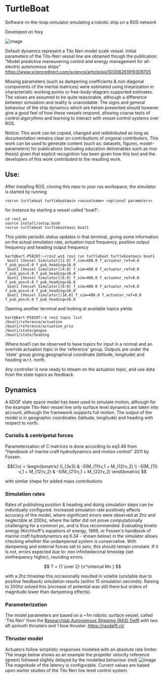 # TurtleBoat
Software-in-the-loop-simulator emulating a robotic ship on a ROS network 

Developed on foxy
 
![image](https://user-images.githubusercontent.com/5917472/204604860-5a0f899e-1df0-4577-9d4f-759c835b8c75.png)

Default dynamics represent a Tito Neri model scale vessel. Initial parameters of the Tito-Neri vessel line are obtained though the publication:
 "Model predictive maneuvering control and energy management for all-electric autonomous ships" https://www.sciencedirect.com/science/article/pii/S0306261919309705
 
Missing parameters (such as dampening coefficients & non diagonal components of the inertial matrices) were estimated using linearization in characteristic working points or free-body-diagram supported estimates. The values are assumed to be quite reasonable, although a difference between simulation and reality is unavoidable. The signs and general behaviour of the ship dynamics which are herein presented should however give a good feel of how these vessels respond, allowing coarse tests of control algorythms and learning to interact with vessel control systems over ROS.

Notice:
This work can be copied, changed and redistributed as long as documentation remains clear on contributions of origonal contributors. 
This work can be used to generate content (such as: datasets, figures, model-parameters) for publications (including education deliverables such as msc thesis) given that explicit recognition has been given how this tool and the developers of this work contributed to the resulting work. 

## Use:
After installing ROS, cloning this repo to your ros workspace, the simulator is started by running 
```
rosrun turtleboat turtleboatmain <vesselname> <optional parameters>
```

for instance by starting a vessel called 'boat1':
```shell
cd ros2_ws
source install/setup.bash
rosrun turtleboat turtleboatmain boat1
```

This yields periodic status updates in that terminal, giving some information on the actual simulation rate, actuation input frequency, position output frequency and heading output frequency

```
bart@bart-P5820T:~/ros2_ws$ ros2 run turtleboat turtleboatmain boat1
 boat1 [Vessel Simulator][2.0] f_sim=400.0 f_actuator_ref=0.0 f_pub_pos=5.0 f_pub_heading=16.0
 boat1 [Vessel Simulator][4.0] f_sim=400.0 f_actuator_ref=0.0 f_pub_pos=5.0 f_pub_heading=16.0
 boat1 [Vessel Simulator][6.0] f_sim=400.0 f_actuator_ref=0.0 f_pub_pos=5.0 f_pub_heading=16.0
 boat1 [Vessel Simulator][8.0] f_sim=400.0 f_actuator_ref=0.0 f_pub_pos=5.0 f_pub_heading=16.0
 boat1 [Vessel Simulator][10.0] f_sim=400.0 f_actuator_ref=0.0 f_pub_pos=5.0 f_pub_heading=16.0
```
Opening another terminal and looking at available topics yields 
```
bart@bart-P5820T:~$ ros2 topic list
/boat1/reference/actuation
/boat1/reference/actuation_prio
/boat1/state/geopos
/boat1/state/heading
```
Where boat1 can be observed to have topics for input in a normal and an override actuation topic in the 'reference' group. Outputs are under the 'state' group giving geographical coordinate (latitude, longitude) and heading w.r.t. north.

Any controller is now ready to stream on the actuation topic, and use data from the state topics as feedback.

## Dynamics
A 6DOF state space model has been used to simulate motion, although for the example Tito-Neri vessel line only surface level dynamics are taken into account, although the framework supports full motion. The output of the model is in geographic coordinates (latitude, longitude) and heading with respect to north.

### Coriolis & centripetal forces
Parameterization of C matrices is done according to eq3.46 from "Handbook of marine craft hydrodynamics and motion control" 2011 by Fossen.

```math
C(ν) = \begin{bmatrix} 0_{3x3} & -S(M_{11}ν_1 + M_{12}ν_2) \\ -S(M_{11}ν_1 + M_{12}ν_2) & -S(M_{21}ν_1 + M_{22}ν_2) \end{bmatrix} 
```
with similar shape for added mass contributions

### Simulation rates
Rates of publishing position & heading and doing simulation steps can be individually configured. Increased simulation rate positively affects accuracy of the model, where significant errors were observed at 2hz and neglectible at 200hz, where the latter did not prove computationally challenging for a common pc, and is thus recommended.
Evaluating kinetic energy (Kirchhoff's equations of energy, 1869, or Fossen's handbook of marine craft hydrodynamics eq 6.34 - shown below) in the simulator allows checking whether the undampened system is conservative. With dampening and external forces set to zero, this should remain constant. If it is not, errors expected due to: non infinitedecimal timestep (set simfrequency higher), rounding errors. 

$$ T = {1 \over 2} {v^\intercal Mv } $$

with a 2hz timestep this occasionally resulted in volatile (unstable due to positive feedback) simulation results (within 15 simulation seconds). Raising to 200hz solved this (increase of potential was still there but orders of magnitude lower than dampening effects). 

### Parameterization
The model parameters are based on a ~1m robotic surface vessel, called 'Tito Neri' from the [Researchlab Autonomous Shipping (RAS) Delft](https://github.com/RAS-Delft) with two aft azimuth thrusters and 1 bow thruster. https://rasdelft.nl/

### Thruster model
Actuators follow simplistic responses modeled with an absolute rate limiter. The image below shows as an example the propeller velocity reference (green) followed slightly delayed by the modelled behaviour (red)
![image](https://user-images.githubusercontent.com/5917472/230133639-ea5e6c15-79bb-46af-9b8a-8fed1e0bf2d8.png)
The magnitude of the latency is configurable. Current values are based upon earlier studies of the Tito Neri low level control system. 


